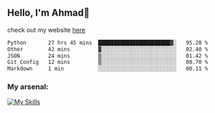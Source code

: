 
## Hello, I'm Ahmad👋

check out my website [here](https://ahmadalwi.com/)

<!--START_SECTION:waka-->

```txt
Python       27 hrs 45 mins  ███████████████████████▓░   95.28 %
Other        42 mins         ▓░░░░░░░░░░░░░░░░░░░░░░░░   02.40 %
JSON         24 mins         ▒░░░░░░░░░░░░░░░░░░░░░░░░   01.42 %
Git Config   12 mins         ▒░░░░░░░░░░░░░░░░░░░░░░░░   00.70 %
Markdown     1 min           ░░░░░░░░░░░░░░░░░░░░░░░░░   00.11 %
```

<!--END_SECTION:waka-->

### My arsenal:

[![My Skills](https://skillicons.dev/icons?i=js,ts,py,go,react,nextjs,svelte,nodejs,django,tailwind,html,css,sass,firebase,mongodb,postgres,mysql,redis,git,github,docker,vscode,figma,godot)](https://skillicons.dev)
